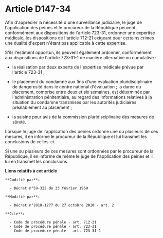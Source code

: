 # Article D147-34

Afin d'apprécier la nécessité d'une surveillance judiciaire, le juge de l'application des peines et le procureur de la
République peuvent, conformément aux dispositions de l'article 723-31, ordonner une expertise médicale, les dispositions de
l'article 712-21 exigeant pour certains crimes une dualité d'expert n'étant pas applicable à cette expertise.

S'ils l'estiment opportun, ils peuvent également ordonner, conformément aux dispositions de l'article 723-31-1 de manière
alternative ou cumulative :

- la réalisation par deux experts de l'expertise médicale prévue par l'article 723-31 ;

- le placement du condamné aux fins d'une évaluation pluridisciplinaire de dangerosité dans le centre national d'évaluation ;
la durée du placement, comprise entre deux et six semaines, est déterminée par l'administration pénitentiaire, au regard des
informations relatives à la situation du condamné transmises par les autorités judiciaires préalablement au placement ;

- la saisine pour avis de la commission pluridisciplinaire des mesures de sûreté. 

Lorsque le juge de l'application des peines ordonne une ou plusieurs de ces mesures, il en informe le procureur de la
République et lui transmet les conclusions de celles-ci. 

Si une ou plusieurs de ces mesures sont ordonnées par le procureur de la République, il en informe de même le juge de
l'application des peines et il lui en transmet les conclusions.

**Liens relatifs à cet article**

	**Codifié par**:

	  - Décret n°59-322 du 23 février 1959

	**Modifié par**:

	  - Décret n°2010-1277 du 27 octobre 2010 - art. 2

	**Cite**:

	  - Code de procédure pénale - art. 712-21
	  - Code de procédure pénale - art. 723-31
	  - Code de procédure pénale - art. 723-31-1

